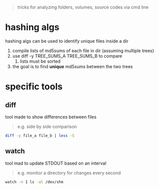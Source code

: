 > tricks for analyzing folders, volumes, source codes via cmd line

# hashing algs
hashing algs can be used to identify unique files inside a dir
1. compile lists of md5sums of each file in dir (assuming multiple trees)
2. use diff -y TREE_SUMS_A TREE_SUMS_B to compare
	1. lists must be sorted
3. the goal is to find **unique** md5sums between the two trees


# specific tools

## diff
tool made to show differences between files
> e.g. side by side comparison
```sh
diff -y file_a file_b | less -S
```

## watch
tool mad to update STDOUT based on an interval
> e.g. monitor a directory for changes every second
```bash
watch -n 1 ls -al /dev/shm
```


